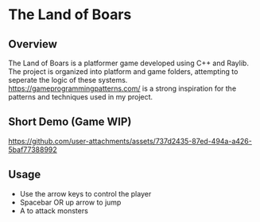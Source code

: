 # The Land of Boars

## Overview
The Land of Boars is a platformer game developed using C++ and Raylib. The project is organized into platform and game folders, attempting to seperate the logic of these systems. https://gameprogrammingpatterns.com/ is a strong inspiration for the patterns and techniques used in my project. 

## Short Demo (Game WIP)

https://github.com/user-attachments/assets/737d2435-87ed-494a-a426-5baf77388992

## Usage

- Use the arrow keys to control the player
- Spacebar OR up arrow to jump
- A to attack monsters



